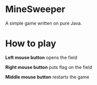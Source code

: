 # MineSweeper
A simple game written on pure Java.

# How to play

**Left mouse button** opens the field

**Right mouse button** puts flag on the field

**Middle mouse button** restarts the game

